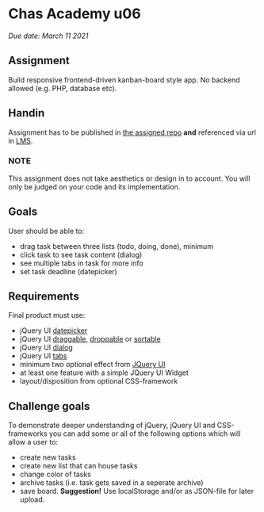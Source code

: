 # Chas Academy u06

_Due date: March 11 2021_

## Assignment

Build responsive frontend-driven kanban-board style app. No backend allowed (e.g. PHP, database etc).

## Handin

Assignment has to be published in [the assigned repo](https://github.com/chas-academy/u06-trello-clone-axelra82) **and** referenced via url in [LMS](https://lms.chas.school/courses/47/assignments/165).

### NOTE

This assignment does not take aesthetics or design in to account. You will only be judged on your code and its implementation.

## Goals

User should be able to:

- drag task between three lists (todo, doing, done), minimum
- click task to see task content (dialog)
- see multiple tabs in task for more info
- set task deadline (datepicker)

## Requirements

Final product must use:

- jQuery UI [datepicker](https://jqueryui.com/datepicker/)
- jQuery UI [draggable](https://jqueryui.com/draggable/), [droppable](https://jqueryui.com/droppable/) or [sortable](https://jqueryui.com/sortable/)
- jQuery UI [dialog](https://jqueryui.com/dialog/)
- jQuery UI [tabs](https://jqueryui.com/tabs/)
- minimum two optional effect from [JQuery UI](https://jqueryui.com)
- at least one feature with a simple JQuery UI Widget
- layout/disposition from optional CSS-framework

## Challenge goals

To demonstrate deeper understanding of jQuery, jQuery UI and CSS-frameworks you can add some or all of the following options which will allow a user to:

- create new tasks
- create new list that can house tasks
- change color of tasks
- archive tasks (i.e. task gets saved in a seperate archive)
- save board. **Suggestion!** Use localStorage and/or as JSON-file for later upload.
